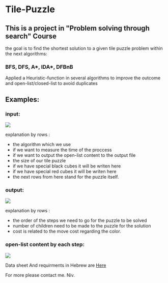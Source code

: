 # Tile-Puzzle

## This is a project in "Problem solving through search" Course

the goal is to find the shortest solution to a given tile puzzle problem within the next algorithms:

### BFS, DFS, A*, IDA*, DFBnB

Applied a Heuristic-function in several algorithms to improve the outcome and open-list/closed-list to avoid duplicates

## Examples: 

### input: 

![](https://i.imgur.com/wEgaaII.png)

explanation by rows : 
* the algorithm which we use
* if we want to measure the time of the proccess
* if we want to output the open-list content to the output file
* the size of our tile puzzle
* if we have special black cubes it will be writen here
* if we have special red cubes it will be writen here
* the next rows from here stand for the puzzle itself.

### output: 

![](https://i.imgur.com/lfJwP1B.png)

explanation by rows : 
* the order of the steps we need to go for the puzzle to be solved
* number of children need to be made to the puzzle for the solution
* cost is related to the move cost regarding the color.
### open-list content by each step:

![](https://i.imgur.com/CFqJxqP.png)

Data sheet And requirments in Hebrew are [Here](https://smallpdf.com/shared#st=a1f9b4a8-7498-4265-849b-e1ee114d442d&fn=ex1_2020.pdf&ct=1601905276541&tl=share-document&rf=link)

For more please contact me.
Niv.
